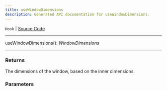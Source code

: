 ```yaml
---
title: useWindowDimensions
description: Generated API documentation for useWindowDimensions.
---
```


`Hook` | [Source Code](https://github.com/mrCamelCode/jtjs-react/blob/0e141e63e22c212c71ce52ba40f0472cc9028516/lib/hooks/use-window-dimensions.hook.ts#L11)

---

useWindowDimensions(): _WindowDimensions_

---

### Returns
The dimensions of the window, based on the inner dimensions.

### Parameters

